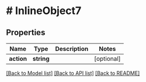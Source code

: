 # # InlineObject7

## Properties

Name | Type | Description | Notes
------------ | ------------- | ------------- | -------------
**action** | **string** |  | [optional]

[[Back to Model list]](../../README.md#models) [[Back to API list]](../../README.md#endpoints) [[Back to README]](../../README.md)
